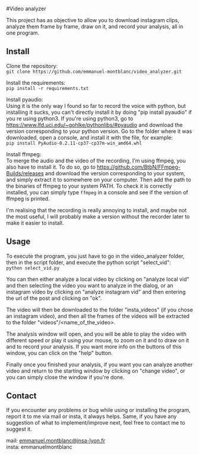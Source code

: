 #Video analyzer

This project has as objective to allow you to download instagram clips, analyze them frame by frame, draw on it, and record your analysis, all in one program.

## Install
Clone the repository:  
`git clone https://github.com/emmanuel-montblanc/video_analyzer.git`  

Install the requirements:  
`pip install -r requirements.txt`

Install pyaudio:  
Using it is the only way I found so far to record the voice with python, but installing it sucks, you can't directly install it by doing "pip install pyaudio" if you re using python3.
If you're using python3, go to https://www.lfd.uci.edu/~gohlke/pythonlibs/#pyaudio and download the version corresponding to your python version. Go to the folder where it was downloaded, open a console, and install it with the file, for example:  
`pip install PyAudio-0.2.11-cp37-cp37m-win_amd64.whl`

Install ffmpeg:  
To merge the audio and the video of the recording, I'm using ffmpeg, you also have to install it. To do so, go to https://github.com/BtbN/FFmpeg-Builds/releases and download the version corresponding to your system, and simply extract it to somewhere on your computer.
Then add the path to the binaries of ffmpeg to your system PATH. To check it is correctly installed, you can simply type `ffmpeg` in a console and see if the version of ffmpeg is printed.

I'm realising that the recording is really annoying to install, and maybe not the most useful, I will probably make a version without the recorder later to make it easier to install.

## Usage
To execute the program, you just have to go in the video_analyzer folder, then in the script folder, and execute the python script "select_vid":  
`python select_vid.py`

You can then either analyze a local video by clicking on "analyze local vid" and then selecting the video you want to analyze in the dialog, or an instagram video by clicking on "analyze instagram vid" and then entering the url of the post and clicking on "ok".

The video will then be downloaded to the folder "insta_videos" (if you chose an instagram video), and then all the frames of the videos will be extracted to the folder "videos"/<name_of_the_video>.  

The analysis window will open, and you will be able to play the video with different speed or play it using your mouse, to zoom on it and to draw on it and to record your analysis. If you want more info on the buttons of this window, you can click on the "help" button.

Finally once you finished your analysis, if you want you can analyze another video and return to the starting window by clicking on "change video", or you can simply close the window if you're done.

## Contact
If you encounter any problems or bug while using or installing the program, report it to me via mail or insta, it always helps.
Same, if you have any suggestion of what to implement/improve next, feel free to contact me to suggest it.

mail: emmanuel.montblanc@insa-lyon.fr  
insta: emmanuelmontblanc

